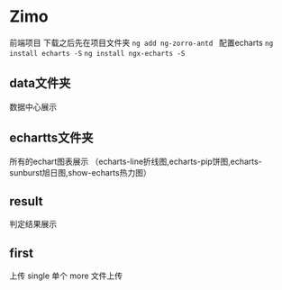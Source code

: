 # Zimo

前端项目
下载之后先在项目文件夹
`ng add ng-zorro-antd `
配置echarts
`ng install echarts -S`
`ng install ngx-echarts -S`

## data文件夹
数据中心展示

## echartts文件夹
所有的echart图表展示
（echarts-line折线图,echarts-pip饼图,echarts-sunburst旭日图,show-echarts热力图）

## result
判定结果展示

## first

上传
single 单个
more 文件上传   
